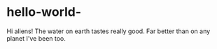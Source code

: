 # hello-world-

Hi aliens!
The water on earth tastes really good. Far better than on any planet I've been too.
